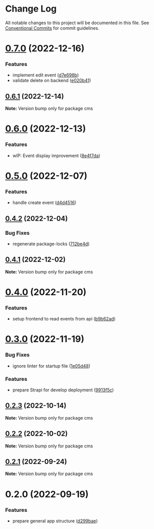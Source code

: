 # Change Log

All notable changes to this project will be documented in this file.
See [Conventional Commits](https://conventionalcommits.org) for commit guidelines.

# [0.7.0](https://github.com/Miwoli/jugger/compare/cms@0.6.1...cms@0.7.0) (2022-12-16)

### Features

- implement edit event ([d7e698b](https://github.com/Miwoli/jugger/commit/d7e698bfae15f1a2b391f1943f72910c5ef4f303))
- validate delete on backend ([e020b41](https://github.com/Miwoli/jugger/commit/e020b415995adf289a057d041129d37c5b46f52d))

## [0.6.1](https://github.com/Miwoli/jugger/compare/cms@0.6.0...cms@0.6.1) (2022-12-14)

**Note:** Version bump only for package cms

# [0.6.0](https://github.com/Miwoli/jugger/compare/cms@0.5.0...cms@0.6.0) (2022-12-13)

### Features

- wIP: Event display improvement ([8e4f7da](https://github.com/Miwoli/jugger/commit/8e4f7daff020546774ceeb0056a70336ae9f4916))

# [0.5.0](https://github.com/Miwoli/jugger/compare/cms@0.4.2...cms@0.5.0) (2022-12-07)

### Features

- handle create event ([d4d4516](https://github.com/Miwoli/jugger/commit/d4d4516ee7b99e0e7e5b894aea3e3ef811eaaabe))

## [0.4.2](https://github.com/Miwoli/jugger/compare/cms@0.4.1...cms@0.4.2) (2022-12-04)

### Bug Fixes

- regenerate package-locks ([712be4d](https://github.com/Miwoli/jugger/commit/712be4da3e1d3334eac8c25f0d9fce7a48196595))

## [0.4.1](https://github.com/Miwoli/jugger/compare/cms@0.4.0...cms@0.4.1) (2022-12-02)

**Note:** Version bump only for package cms

# [0.4.0](https://github.com/Miwoli/jugger/compare/cms@0.3.0...cms@0.4.0) (2022-11-20)

### Features

- setup frontend to read events from api ([b9b62ad](https://github.com/Miwoli/jugger/commit/b9b62ad723349f9b1353d8e234d8f6e3073611e4))

# [0.3.0](https://github.com/Miwoli/jugger/compare/cms@0.2.1...cms@0.3.0) (2022-11-19)

### Bug Fixes

- ignore linter for startup file ([1e05d48](https://github.com/Miwoli/jugger/commit/1e05d482095c53dfd57ad3c6d56a9f5844ab2336))

### Features

- prepare Strapi for develop deployment ([9913f5c](https://github.com/Miwoli/jugger/commit/9913f5ce5ccbb6456bec4853e65e92921a2da111))

## [0.2.3](https://github.com/Miwoli/jugger/compare/cms@0.2.2...cms@0.2.3) (2022-10-14)

**Note:** Version bump only for package cms

## [0.2.2](https://github.com/Miwoli/jugger/compare/cms@0.2.0...cms@0.2.2) (2022-10-02)

**Note:** Version bump only for package cms

## [0.2.1](https://github.com/Miwoli/jugger/compare/cms@0.2.0...cms@0.2.1) (2022-09-24)

**Note:** Version bump only for package cms

# 0.2.0 (2022-09-19)

### Features

- prepare general app structure ([d299bae](https://github.com/Miwoli/jugger/commit/d299bae4ad653d9bde2a38344fea055b28b50901))
